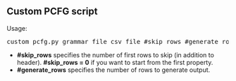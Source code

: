 ## Custom PCFG script
Usage:
<pre>custom_pcfg.py grammar_file csv_file #skip_rows #generate_rows</pre>
- **#skip_rows** specifies the number of first rows to skip (in addition to header). **#skip_rows = 0** if you want to start from the first property.
- **#generate_rows** specifies the number of rows to generate output.
